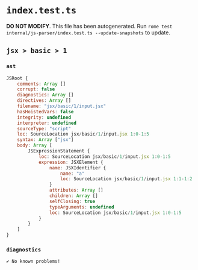 # `index.test.ts`

**DO NOT MODIFY**. This file has been autogenerated. Run `rome test internal/js-parser/index.test.ts --update-snapshots` to update.

## `jsx > basic > 1`

### `ast`

```javascript
JSRoot {
	comments: Array []
	corrupt: false
	diagnostics: Array []
	directives: Array []
	filename: "jsx/basic/1/input.jsx"
	hasHoistedVars: false
	integrity: undefined
	interpreter: undefined
	sourceType: "script"
	loc: SourceLocation jsx/basic/1/input.jsx 1:0-1:5
	syntax: Array ["jsx"]
	body: Array [
		JSExpressionStatement {
			loc: SourceLocation jsx/basic/1/input.jsx 1:0-1:5
			expression: JSXElement {
				name: JSXIdentifier {
					name: "a"
					loc: SourceLocation jsx/basic/1/input.jsx 1:1-1:2
				}
				attributes: Array []
				children: Array []
				selfClosing: true
				typeArguments: undefined
				loc: SourceLocation jsx/basic/1/input.jsx 1:0-1:5
			}
		}
	]
}
```

### `diagnostics`

```
✔ No known problems!

```
